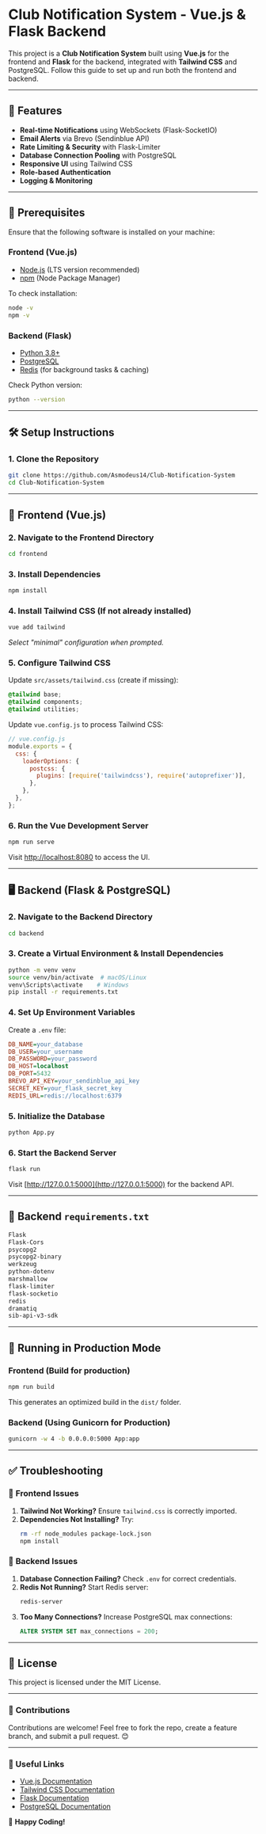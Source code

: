 # Club Notification System - Vue.js & Flask Backend

This project is a **Club Notification System** built using **Vue.js** for the frontend and **Flask** for the backend, integrated with **Tailwind CSS** and PostgreSQL. Follow this guide to set up and run both the frontend and backend.

---
## 🚀 Features
- **Real-time Notifications** using WebSockets (Flask-SocketIO)
- **Email Alerts** via Brevo (Sendinblue API)
- **Rate Limiting & Security** with Flask-Limiter
- **Database Connection Pooling** with PostgreSQL
- **Responsive UI** using Tailwind CSS
- **Role-based Authentication**
- **Logging & Monitoring**

---
## 📌 Prerequisites
Ensure that the following software is installed on your machine:

### Frontend (Vue.js)
- [Node.js](https://nodejs.org/) (LTS version recommended)
- [npm](https://www.npmjs.com/) (Node Package Manager)

To check installation:
```sh
node -v
npm -v
```

### Backend (Flask)
- [Python 3.8+](https://www.python.org/downloads/)
- [PostgreSQL](https://www.postgresql.org/)
- [Redis](https://redis.io/) (for background tasks & caching)

Check Python version:
```sh
python --version
```
---
## 🛠 Setup Instructions

### **1. Clone the Repository**
```sh
git clone https://github.com/Asmodeus14/Club-Notification-System
cd Club-Notification-System
```

---
## 🌟 Frontend (Vue.js)

### **2. Navigate to the Frontend Directory**
```sh
cd frontend
```

### **3. Install Dependencies**
```sh
npm install
```

### **4. Install Tailwind CSS (If not already installed)**
```sh
vue add tailwind
```
_Select "minimal" configuration when prompted._

### **5. Configure Tailwind CSS**
Update `src/assets/tailwind.css` (create if missing):
```css
@tailwind base;
@tailwind components;
@tailwind utilities;
```

Update `vue.config.js` to process Tailwind CSS:
```javascript
// vue.config.js
module.exports = {
  css: {
    loaderOptions: {
      postcss: {
        plugins: [require('tailwindcss'), require('autoprefixer')],
      },
    },
  },
};
```

### **6. Run the Vue Development Server**
```sh
npm run serve
```
Visit [http://localhost:8080](http://localhost:8080) to access the UI.

---
## 🖥 Backend (Flask & PostgreSQL)

### **2. Navigate to the Backend Directory**
```sh
cd backend
```

### **3. Create a Virtual Environment & Install Dependencies**
```sh
python -m venv venv
source venv/bin/activate  # macOS/Linux
venv\Scripts\activate    # Windows
pip install -r requirements.txt
```

### **4. Set Up Environment Variables**
Create a `.env` file:
```ini
DB_NAME=your_database
DB_USER=your_username
DB_PASSWORD=your_password
DB_HOST=localhost
DB_PORT=5432
BREVO_API_KEY=your_sendinblue_api_key
SECRET_KEY=your_flask_secret_key
REDIS_URL=redis://localhost:6379
```

### **5. Initialize the Database**
```sh
python App.py
```

### **6. Start the Backend Server**
```sh
flask run
```
Visit [http://127.0.0.1:5000](http://127.0.0.1:5000) for the backend API.

---
## 📜 Backend `requirements.txt`

```txt
Flask
Flask-Cors
psycopg2
psycopg2-binary
werkzeug
python-dotenv
marshmallow
flask-limiter
flask-socketio
redis
dramatiq
sib-api-v3-sdk
```

---
## 🚀 Running in Production Mode

### **Frontend** (Build for production)
```sh
npm run build
```
This generates an optimized build in the `dist/` folder.

### **Backend** (Using Gunicorn for Production)
```sh
gunicorn -w 4 -b 0.0.0.0:5000 App:app
```

---
## ✅ Troubleshooting

### 🔹 **Frontend Issues**
1. **Tailwind Not Working?** Ensure `tailwind.css` is correctly imported.
2. **Dependencies Not Installing?** Try:
   ```sh
   rm -rf node_modules package-lock.json
   npm install
   ```

### 🔹 **Backend Issues**
1. **Database Connection Failing?** Check `.env` for correct credentials.
2. **Redis Not Running?** Start Redis server:
   ```sh
   redis-server
   ```
3. **Too Many Connections?** Increase PostgreSQL max connections:
   ```sql
   ALTER SYSTEM SET max_connections = 200;
   ```

---
## 📄 License
This project is licensed under the MIT License.

---
### 🌟 **Contributions**
Contributions are welcome! Feel free to fork the repo, create a feature branch, and submit a pull request. 😊

---
### 🔗 Useful Links
- [Vue.js Documentation](https://vuejs.org/)
- [Tailwind CSS Documentation](https://tailwindcss.com/docs/)
- [Flask Documentation](https://flask.palletsprojects.com/)
- [PostgreSQL Documentation](https://www.postgresql.org/docs/)

🚀 **Happy Coding!**

